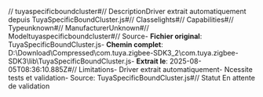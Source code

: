// tuyaspecificboundcluster#// DescriptionDriver extrait automatiquement depuis TuyaSpecificBoundCluster.js#// Classelights#// Capabilities#// Typeunknown#// ManufacturerUnknown#// Modeltuyaspecificboundcluster#// Source- **Fichier original**: TuyaSpecificBoundCluster.js- **Chemin complet**: D:\Download\Compressed\com.tuya.zigbee-SDK3_2\com.tuya.zigbee-SDK3\lib\TuyaSpecificBoundCluster.js- **Extrait le**: 2025-08-05T08:36:10.885Z#// Limitations- Driver extrait automatiquement- Ncessite tests et validation- Source: TuyaSpecificBoundCluster.js#// Statut En attente de validation
